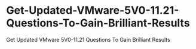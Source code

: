 # Get-Updated-VMware-5V0-11.21-Questions-To-Gain-Brilliant-Results
Get Updated VMware 5V0-11.21 Questions To Gain Brilliant Results
